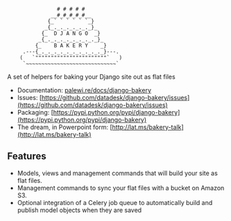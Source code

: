 <pre><code>                   
                # # # # #
              __#_#_#_#_#__
             {_` ` ` ` ` `_}
            _{_._._._._._._}_
           {_  D J A N G O  _}
          _{_._._._._._._._._}_
         {_    B A K E R Y    _}
     .---{_._._._._._._._._._._}---.
    (   `"""""""""""""""""""""""`   )
     `~~~~~~~~~~~~~~~~~~~~~~~~~~~~~`</code></pre>

A set of helpers for baking your Django site out as flat files

* Documentation: [palewi.re/docs/django-bakery](https://palewi.re/docs/django-bakery/)
* Issues: [https://github.com/datadesk/django-bakery/issues](https://github.com/datadesk/django-bakery/issues)
* Packaging: [https://pypi.python.org/pypi/django-bakery](https://pypi.python.org/pypi/django-bakery)
* The dream, in Powerpoint form: [http://lat.ms/bakery-talk](http://lat.ms/bakery-talk)

## Features

* Models, views and management commands that will build your site as flat files.
* Management commands to sync your flat files with a bucket on Amazon S3.
* Optional integration of a Celery job queue to automatically build and publish model objects when they are saved
